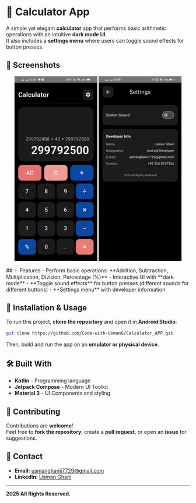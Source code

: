 # 🧮 Calculator App

A simple yet elegant **calculator** app that performs basic arithmetic operations with an intuitive **dark mode UI**.  
It also includes a **settings menu** where users can toggle sound effects for button presses.

## 📸 Screenshots
<p align="center">
  <img src="https://github.com/Code-with-UsmanG/Calculator-App/blob/main/Screenshot_20250224_113142.jpg" width="45% height="45">
  <img src="https://github.com/Code-with-UsmanG/Calculator-App/blob/main/Screenshot_20250224_103904.jpg" width="45% height="45">
</p>
## ✨ Features
- Perform basic operations: **Addition, Subtraction, Multiplication, Division, Percentage (%)**
- Interactive UI with **dark mode**
- **Toggle sound effects** for button presses (different sounds for different buttons)
- **Settings menu** with developer information

## 🚀 Installation & Usage
To run this project, **clone the repository** and open it in **Android Studio**:
```sh
git clone https://github.com/Code-with-UsmanG/Calculator_APP.git
```
Then, build and run the app on an **emulator or physical device**.

## 🛠️ Built With
- **Kotlin** - Programming language
- **Jetpack Compose** - Modern UI Toolkit
- **Material 3** - UI Components and styling

## 🤝 Contributing
Contributions are **welcome**!  
Feel free to **fork the repository**, create a **pull request**, or open an **issue** for suggestions.

## 💌 Contact
- **Email:** [usmanghanii7729@gmail.com](mailto:usmanghanii7729@gmail.com)
- **LinkedIn:** [Usman Ghani](https://www.linkedin.com/in/usmangofficial/)

---
**2025 All Rights Reserved.**
